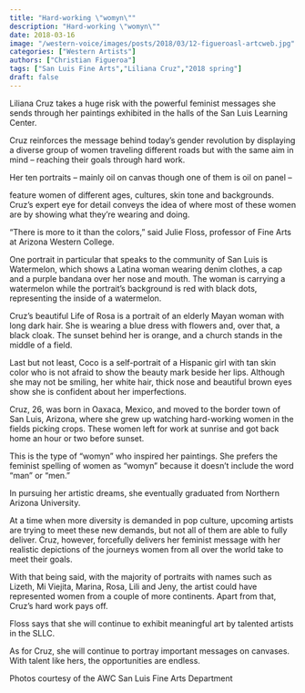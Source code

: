 ```yaml
---
title: "Hard-working \"womyn\""
description: "Hard-working \"womyn\""
date: 2018-03-16
image: "/western-voice/images/posts/2018/03/12-figueroasl-artcweb.jpg"
categories: ["Western Artists"]
authors: ["Christian Figueroa"]
tags: ["San Luis Fine Arts","Liliana Cruz","2018 spring"]
draft: false
---
```

Liliana Cruz takes a huge risk with the powerful feminist messages she sends through her paintings exhibited in the halls of the San Luis Learning Center.

Cruz reinforces the message behind today’s gender revolution by displaying a diverse group of women traveling different roads but with the same aim in mind – reaching their goals through hard work.

Her ten portraits – mainly oil on canvas though one of them is oil on panel –

feature women of different ages, cultures, skin tone and backgrounds. Cruz’s expert eye for detail conveys the idea of where most of these women are by showing what they’re wearing and doing.

“There is more to it than the colors,” said Julie Floss, professor of Fine Arts at Arizona Western College.

One portrait in particular that speaks to the community of San Luis is Watermelon, which shows a Latina woman wearing denim clothes, a cap and a purple bandana over her nose and mouth. The woman is carrying a watermelon while the portrait’s background is red with black dots, representing the inside of a watermelon.

Cruz’s beautiful Life of Rosa is a portrait of an elderly Mayan woman with long dark hair. She is wearing a blue dress with flowers and, over that, a black cloak. The sunset behind her is orange, and a church stands in the middle of a field.

Last but not least, Coco is a self-portrait of a Hispanic girl with tan skin color who is not afraid to show the beauty mark beside her lips. Although she may not be smiling, her white hair, thick nose and beautiful brown eyes show she is confident about her imperfections.

Cruz, 26, was born in Oaxaca, Mexico, and moved to the border town of San Luis, Arizona, where she grew up watching hard-working women in the fields picking crops. These women left for work at sunrise and got back home an hour or two before sunset.

This is the type of “womyn” who inspired her paintings. She prefers the feminist spelling of women as “womyn” because it doesn’t include the word “man” or “men.”

In pursuing her artistic dreams, she eventually graduated from Northern Arizona University.

At a time when more diversity is demanded in pop culture, upcoming artists are trying to meet these new demands, but not all of them are able to fully deliver. Cruz, however, forcefully delivers her feminist message with her realistic depictions of the journeys women from all over the world take to meet their goals.

With that being said, with the majority of portraits with names such as Lizeth, Mi Viejita, Marina, Rosa, Lili and Jeny, the artist could have represented women from a couple of more continents. Apart from that, Cruz’s hard work pays off.

Floss says that she will continue to exhibit meaningful art by talented artists in the SLLC.

As for Cruz, she will continue to portray important messages on canvases. With talent like hers, the opportunities are endless.

Photos courtesy of the AWC San Luis Fine Arts Department
